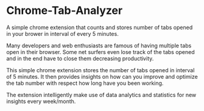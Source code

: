 # Chrome-Tab-Analyzer

A simple chrome extension that counts and stores number of tabs opened in your brower in interval of every 5 minutes. 

Many developers and web enthusiasts are famous of having multiple tabs open in their browser.
Some net surfers even lose track of the tabs opened and in the end have to close them decreasing productivity.

This simple chrome extension stores the number of tabs opened in interval of 5 minutes. 
It then provides  insights on how can you improve and optimize the tab number with respect how long have you been working.

The extension intelligently make use of data analytics and statistics for new insights every week/month.




